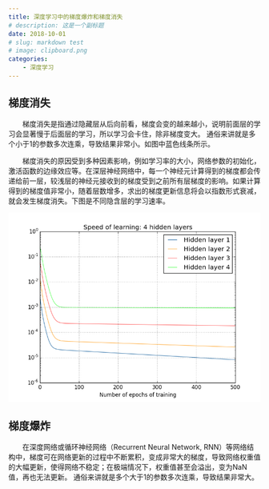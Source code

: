 ```yaml
---
title: 深度学习中的梯度爆炸和梯度消失
# description: 这是一个副标题
date: 2018-10-01
# slug: markdown test
# image: clipboard.png
categories:
    - 深度学习
---
```


## 梯度消失 

&emsp;&emsp;梯度消失是指通过隐藏层从后向前看，梯度会变的越来越小，说明前面层的学习会显著慢于后面层的学习，所以学习会卡住，除非梯度变大。
通俗来讲就是多个小于1的参数多次连乘，导致结果非常小。如图中蓝色线条所示。

&emsp;&emsp;梯度消失的原因受到多种因素影响，例如学习率的大小，网络参数的初始化，激活函数的边缘效应等。在深层神经网络中，每一个神经元计算得到的梯度都会传递给前一层，较浅层的神经元接收到的梯度受到之前所有层梯度的影响。如果计算得到的梯度值非常小，随着层数增多，求出的梯度更新信息将会以指数形式衰减，就会发生梯度消失。下图是不同隐含层的学习速率。

![梯度消失示意图](clipboard.png)  

## 梯度爆炸
&emsp;&emsp;在深度网络或循环神经网络（Recurrent Neural Network, RNN）等网络结构中，梯度可在网络更新的过程中不断累积，变成非常大的梯度，导致网络权重值的大幅更新，使得网络不稳定；在极端情况下，权重值甚至会溢出，变为NaN值，再也无法更新。
通俗来讲就是多个大于1的参数多次连乘，导致结果非常大。

